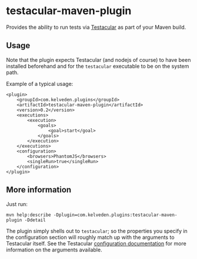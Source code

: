 # testacular-maven-plugin

Provides the ability to run tests via [Testacular](http://testacular.github.com/) as part of your Maven build.

## Usage

Note that the plugin expects Testacular (and nodejs of course) to have been installed beforehand and for the `testacular`
executable to be on the system path.

Example of a typical usage:

    <plugin>
        <groupId>com.kelveden.plugins</groupId>
        <artifactId>testacular-maven-plugin</artifactId>
        <version>0.2</version>
        <executions>
            <execution>
                <goals>
                    <goal>start</goal>
                </goals>
            </execution>
        </executions>
        <configuration>
            <browsers>PhantomJS</browsers>
            <singleRun>true</singleRun>
        </configuration>
    </plugin>

## More information

Just run:

    mvn help:describe -Dplugin=com.kelveden.plugins:testacular-maven-plugin -Ddetail

The plugin simply shells out to `testacular`; so the properties you specify in the configuration section will
roughly match up with the arguments to Testacular itself. See the Testacular
[configuration documentation](http://testacular.github.com/0.6.0/config/configuration-file.html) for more
information on the arguments available.
